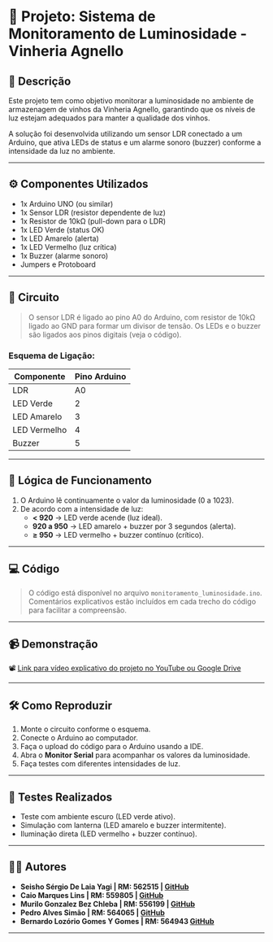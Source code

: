 # 🍷 Projeto: Sistema de Monitoramento de Luminosidade - Vinheria Agnello

## 📌 Descrição

Este projeto tem como objetivo monitorar a luminosidade no ambiente de armazenagem de vinhos da Vinheria Agnello, garantindo que os níveis de luz estejam adequados para manter a qualidade dos vinhos.

A solução foi desenvolvida utilizando um sensor LDR conectado a um Arduino, que ativa LEDs de status e um alarme sonoro (buzzer) conforme a intensidade da luz no ambiente.

---

## ⚙️ Componentes Utilizados

- 1x Arduino UNO (ou similar)
- 1x Sensor LDR (resistor dependente de luz)
- 1x Resistor de 10kΩ (pull-down para o LDR)
- 1x LED Verde (status OK)
- 1x LED Amarelo (alerta)
- 1x LED Vermelho (luz crítica)
- 1x Buzzer (alarme sonoro)
- Jumpers e Protoboard

---

## 📐 Circuito

> O sensor LDR é ligado ao pino A0 do Arduino, com resistor de 10kΩ ligado ao GND para formar um divisor de tensão.
> Os LEDs e o buzzer são ligados aos pinos digitais (veja o código).

### Esquema de Ligação:
| Componente     | Pino Arduino |
|----------------|--------------|
| LDR            | A0           |
| LED Verde      | 2            |
| LED Amarelo    | 3            |
| LED Vermelho   | 4            |
| Buzzer         | 5            |

---

## 🧠 Lógica de Funcionamento

1. O Arduino lê continuamente o valor da luminosidade (0 a 1023).
2. De acordo com a intensidade de luz:
   - **< 920** → LED verde acende (luz ideal).
   - **920 a 950** → LED amarelo + buzzer por 3 segundos (alerta).
   - **≥ 950** → LED vermelho + buzzer contínuo (crítico).

---

## 💻 Código

> O código está disponível no arquivo `monitoramento_luminosidade.ino`.  
> Comentários explicativos estão incluídos em cada trecho do código para facilitar a compreensão.

---

## 📹 Demonstração

📽️ [Link para vídeo explicativo do projeto no YouTube ou Google Drive](https://youtu.be/OkLkFdUQTN8)

---

## 🛠️ Como Reproduzir

1. Monte o circuito conforme o esquema.
2. Conecte o Arduino ao computador.
3. Faça o upload do código para o Arduino usando a IDE.
4. Abra o **Monitor Serial** para acompanhar os valores da luminosidade.
5. Faça testes com diferentes intensidades de luz.

---

## 🧪 Testes Realizados

- Teste com ambiente escuro (LED verde ativo).
- Simulação com lanterna (LED amarelo e buzzer intermitente).
- Iluminação direta (LED vermelho + buzzer contínuo).

---

## 👨‍💻 Autores

- **Seisho Sérgio De Laia Yagi | RM: 562515 | [GitHub](https://github.com/sergioyagi)**
- **Caio Marques Lins | RM: 559805 | [GitHub](https://github.com/loffcm)**
- **Murilo Gonzalez Bez Chleba | RM: 556199 | [GitHub](https://github.com/MuriloBezChleba)**
- **Pedro Alves Simão | RM: 564065 | [GitHub](https://github.com/Pedro-Simao-Maker)**
- **Bernardo Lozório Gomes Y Gomes | RM: 564943 [GitHub](https://github.com/bernard0g)**

---

